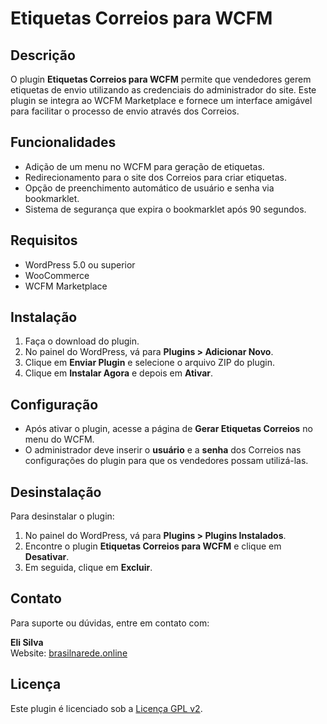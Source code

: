 # Etiquetas Correios para WCFM

## Descrição

O plugin **Etiquetas Correios para WCFM** permite que vendedores gerem etiquetas de envio utilizando as credenciais do administrador do site. Este plugin se integra ao WCFM Marketplace e fornece um interface amigável para facilitar o processo de envio através dos Correios.

## Funcionalidades

- Adição de um menu no WCFM para geração de etiquetas.
- Redirecionamento para o site dos Correios para criar etiquetas.
- Opção de preenchimento automático de usuário e senha via bookmarklet.
- Sistema de segurança que expira o bookmarklet após 90 segundos.

## Requisitos

- WordPress 5.0 ou superior
- WooCommerce
- WCFM Marketplace

## Instalação

1. Faça o download do plugin.
2. No painel do WordPress, vá para **Plugins > Adicionar Novo**.
3. Clique em **Enviar Plugin** e selecione o arquivo ZIP do plugin.
4. Clique em **Instalar Agora** e depois em **Ativar**.

## Configuração

- Após ativar o plugin, acesse a página de **Gerar Etiquetas Correios** no menu do WCFM.
- O administrador deve inserir o **usuário** e a **senha** dos Correios nas configurações do plugin para que os vendedores possam utilizá-las.

## Desinstalação

Para desinstalar o plugin:

1. No painel do WordPress, vá para **Plugins > Plugins Instalados**.
2. Encontre o plugin **Etiquetas Correios para WCFM** e clique em **Desativar**.
3. Em seguida, clique em **Excluir**.

## Contato

Para suporte ou dúvidas, entre em contato com:

**Eli Silva**  
Website: [brasilnarede.online](http://brasilnarede.online)

## Licença

Este plugin é licenciado sob a [Licença GPL v2](http://www.gnu.org/licenses/gpl-2.0.html).

